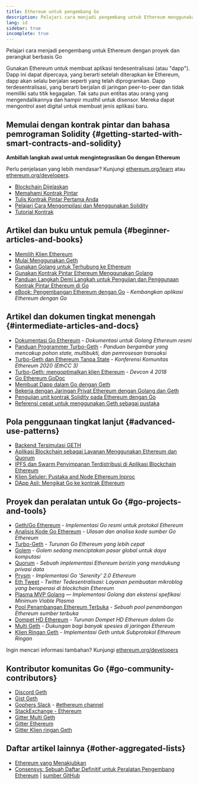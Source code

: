 ```yaml
---
title: Ethereum untuk pengembang Go
description: Pelajari cara menjadi pengembang untuk Ethereum menggunakan proyek dan perangkat berbasis Go
lang: id
sidebar: true
incomplete: true
---
```


<div class="featured">Pelajari cara menjadi pengembang untuk Ethereum dengan proyek dan perangkat berbasis Go</div>

Gunakan Ethereum untuk membuat aplikasi terdesentralisasi (atau "dapp"). Dapp ini dapat dipercaya, yang berarti setelah diterapkan ke Ethereum, dapp akan selalu berjalan seperti yang telah diprogramkan. Dapp terdesentralisasi, yang berarti berjalan di jaringan peer-to-peer dan tidak memiliki satu titik kegagalan. Tak satu pun entitas atau orang yang mengendalikannya dan hampir musthil untuk disensor. Mereka dapat mengontrol aset digital untuk membuat jenis aplikasi baru.

## Memulai dengan kontrak pintar dan bahasa pemrograman Solidity {#getting-started-with-smart-contracts-and-solidity}

**Ambillah langkah awal untuk mengintegrasikan Go dengan Ethereum**

Perlu penjelasan yang lebih mendasar? Kunjungi [ethereum.org/learn](/learn/) atau [ethereum.org/developers](/developers/).

- [Blockchain Dijelaskan](https://kauri.io/article/d55684513211466da7f8cc03987607d5/blockchain-explained)
- [Memahami Kontrak Pintar](https://kauri.io/article/e4f66c6079e74a4a9b532148d3158188/ethereum-101-part-5-the-smart-contract)
- [Tulis Kontrak Pintar Pertama Anda](https://kauri.io/article/124b7db1d0cf4f47b414f8b13c9d66e2/remix-ide-your-first-smart-contract)
- [Pelajari Cara Mengompilasi dan Menggunakan Solidity](https://kauri.io/article/973c5f54c4434bb1b0160cff8c695369/understanding-smart-contract-compilation-and-deployment)
- [Tutorial Kontrak](https://github.com/ethereum/go-ethereum/wiki/Contract-Tutorial)

## Artikel dan buku untuk pemula {#beginner-articles-and-books}

- [Memilih Klien Ethereum](https://www.trufflesuite.com/docs/truffle/reference/choosing-an-ethereum-client)
- [Mulai Menggunakan Geth](https://medium.com/@tzhenghao/getting-started-with-geth-c1a30b8d6458)
- [Gunakan Golang untuk Terhubung ke Ethereum](https://www.youtube.com/watch?v=-7uChuO_VzM)
- [Gunakan Kontrak Pintar Ethereum Menggunakan Golang](https://www.youtube.com/watch?v=pytGqQmDslE)
- [Panduan Langkah Demi Langkah untuk Pengujian dan Penggunaan Kontrak Pintar Ethereum di Go](https://hackernoon.com/a-step-by-step-guide-to-testing-and-deploying-ethereum-smart-contracts-in-go-9fc34b178d78)
- [eBook: Pengembangan Ethereum dengan Go](https://goethereumbook.org/) - _Kembangkan aplikasi Ethereum dengan Go_

## Artikel dan dokumen tingkat menengah {#intermediate-articles-and-docs}

- [Dokumentasi Go Ethereum](https://geth.ethereum.org/docs/) - _Dokumentasi untuk Golang Ethereum resmi_
- [Panduan Programmer Turbo-Geth](https://github.com/ledgerwatch/turbo-geth/blob/master/docs/programmers_guide/guide.md) - _Panduan bergambar yang mencakup pohon state, multibukti, dan pemrosesan transaksi_
- [Turbo-Geth dan Ethereum Tanpa State](https://youtu.be/3-Mn7OckSus?t=394) - _Konferensi Komunitas Ethereum 2020 (EthCC 3)_
- [Turbo-Geth: mengoptimalkan klien Ethereum](https://www.youtube.com/watch?v=CSpc1vZQW2Q) - _Devcon 4 2018_
- [Go Ethereum GoDoc](https://godoc.org/github.com/ethereum/go-ethereum)
- [Membuat Dapp dalam Go dengan Geth](https://kauri.io/article/60a36c1b17d645939f63415218dc24f9/creating-a-dapp-in-go-with-geth)
- [Bekerja dengan Jaringan Privat Ethereum dengan Golang dan Geth](https://myhsts.org/tutorial-learn-how-to-work-with-ethereum-private-network-with-golang-with-geth.php)
- [Pengujian unit kontrak Solidity pada Ethereum dengan Go](https://medium.com/coinmonks/unit-testing-solidity-contracts-on-ethereum-with-go-3cc924091281)
- [Referensi cepat untuk menggunakan Geth sebagai pustaka](https://medium.com/coinmonks/web3-go-part-1-31c68c68e20e)

## Pola penggunaan tingkat lanjut {#advanced-use-patterns}

- [Backend Tersimulasi GETH](https://kauri.io/#collections/An%20ethereum%20test%20toolkit%20in%20Go/the-geth-simulated-backend/#_top)
- [Aplikasi Blockchain sebagai Layanan Menggunakan Ethereum dan Quorum](https://blockchain.dcwebmakers.com/blockchain-as-a-service-apps-using-ethereum-and-quorum.html)
- [IPFS dan Swarm Penyimpanan Terdistribusi di Aplikasi Blockchain Ethereum](https://blockchain.dcwebmakers.com/work-with-distributed-storage-ipfs-and-swarm-in-ethereum.html)
- [Klien Seluler: Pustaka and Node Ethereum Inproc](https://github.com/ethereum/go-ethereum/wiki/Mobile-Clients:-Libraries-and-Inproc-Ethereum-Nodes)
- [DApp Asli: Mengikat Go ke kontrak Ethereum](https://github.com/ethereum/go-ethereum/wiki/Native-DApps:-Go-bindings-to-Ethereum-contracts)

## Proyek dan peralatan untuk Go {#go-projects-and-tools}

- [Geth/Go Ethereum](https://github.com/ethereum/go-ethereum) - _Implementasi Go resmi untuk protokol Ethereum_
- [Analisis Kode Go Ethereum](https://github.com/ZtesoftCS/go-ethereum-code-analysis) - _Ulasan dan analisa kode sumber Go Ethereum_
- [Turbo-Geth](https://github.com/ledgerwatch/turbo-geth) - _Turunan Go Ethereum yang lebih cepat_
- [Golem](https://github.com/golemfactory/golem) - _Golem sedang menciptakan pasar global untuk daya komputasi_
- [Quorum](https://github.com/jpmorganchase/quorum) - _Sebuah implementasi Ethereum berizin yang mendukung privasi data_
- [Prysm](https://github.com/prysmaticlabs/prysm) - _Implementasi Go 'Serenity' 2.0 Ethereum_
- [Eth Tweet](https://github.com/yep/eth-tweet) - _Twitter Tedesentralisasi: Layanan pembuatan mikroblog yang beroperasi di blockchain Ethereum_
- [Plasma MVP Golang](https://github.com/kyokan/plasma) — _Implementasi Golang dan ekstensi spefikasi Minimum Viable Plasma_
- [Pool Penambangan Ethereum Terbuka](https://github.com/sammy007/open-ethereum-pool) - _Sebuah pool penambangan Ethereum sumber terbuka_
- [Dompet HD Ethereum](https://github.com/miguelmota/go-ethereum-hdwallet) - _Turunan Dompet HD Ethereum dalam Go_
- [Multi Geth](https://github.com/multi-geth/multi-geth) - _Dukungan bagi banyak spesies di jaringan Ethereum_
- [Klien Ringan Geth](https://github.com/zsfelfoldi/go-ethereum/wiki/Geth-Light-Client) - _Implementasi Geth untuk Subprotokol Ethereum Ringan_

Ingin mencari informasi tambahan? Kunjungi [ethereum.org/developers](/developers/)

## Kontributor komunitas Go {#go-community-contributors}

- [Discord Geth](https://discordapp.com/invite/nthXNEv)
- [Gist Geth](https://gitter.im/ethereum/go-ethereum)
- [Gophers Slack](https://invite.slack.golangbridge.org/) - [#ethereum channel](https://gophers.slack.com/messages/C9HP1S9V2)
- [StackExchange - Ethereum](https://ethereum.stackexchange.com/)
- [Gitter Multi Geth](https://gitter.im/ethoxy/multi-geth)
- [Gitter Ethereum](https://gitter.im/ethereum/home)
- [Gitter Klien ringan Geth](https://gitter.im/ethereum/light-client)

## Daftar artikel lainnya {#other-aggregated-lists}

- [Ethereum yang Menakjubkan](https://github.com/btomashvili/awesome-ethereum)
- [Consensys: Sebuah Daftar Definitif untuk Peralatan Pengembang Ethereum](https://media.consensys.net/an-definitive-list-of-ethereum-developer-tools-2159ce865974) | [sumber GitHub](https://github.com/ConsenSys/ethereum-developer-tools-list)
